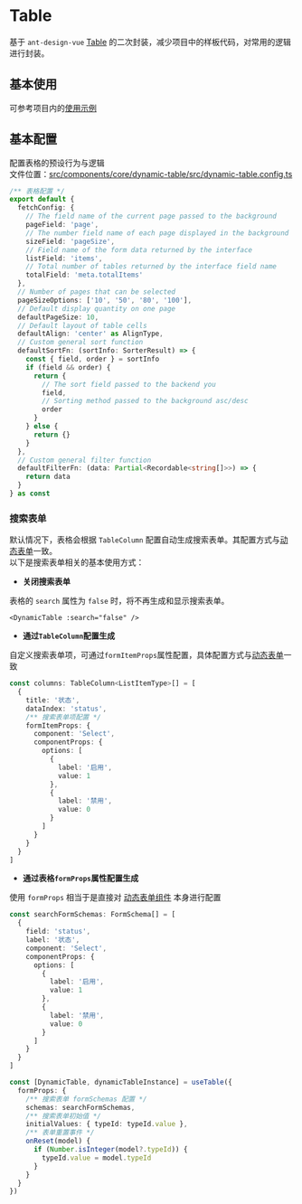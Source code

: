 # Table

基于 `ant-design-vue` [Table](https://antdv.com/components/table-cn#api) 的二次封装，减少项目中的样板代码，对常用的逻辑进行封装。

## 基本使用

可参考项目内的[使用示例](https://github.com/buqiyuan/vue3-antdv-admin/tree/main/src/views/demos/tables)

## 基本配置

配置表格的预设行为与逻辑 <br>
文件位置：[src/components/core/dynamic-table/src/dynamic-table.config.ts](https://github.com/buqiyuan/vue3-antdv-admin/blob/main/src/components/core/dynamic-table/src/dynamic-table.config.ts)

```ts
/** 表格配置 */
export default {
  fetchConfig: {
    // The field name of the current page passed to the background
    pageField: 'page',
    // The number field name of each page displayed in the background
    sizeField: 'pageSize',
    // Field name of the form data returned by the interface
    listField: 'items',
    // Total number of tables returned by the interface field name
    totalField: 'meta.totalItems'
  },
  // Number of pages that can be selected
  pageSizeOptions: ['10', '50', '80', '100'],
  // Default display quantity on one page
  defaultPageSize: 10,
  // Default layout of table cells
  defaultAlign: 'center' as AlignType,
  // Custom general sort function
  defaultSortFn: (sortInfo: SorterResult) => {
    const { field, order } = sortInfo
    if (field && order) {
      return {
        // The sort field passed to the backend you
        field,
        // Sorting method passed to the background asc/desc
        order
      }
    } else {
      return {}
    }
  },
  // Custom general filter function
  defaultFilterFn: (data: Partial<Recordable<string[]>>) => {
    return data
  }
} as const
```

### 搜索表单

默认情况下，表格会根据 `TableColumn` 配置自动生成搜索表单。其配置方式与[动态表单](/components/form)一致。 <br>
以下是搜索表单相关的基本使用方式：

- **关闭搜索表单**

表格的 `search` 属性为 `false` 时，将不再生成和显示搜索表单。

```vue
<DynamicTable :search="false" />
```

- **通过`TableColumn`配置生成**

自定义搜索表单项，可通过`formItemProps`属性配置，具体配置方式与[动态表单](/components/form)一致

```ts
const columns: TableColumn<ListItemType>[] = [
  {
    title: '状态',
    dataIndex: 'status',
    /** 搜索表单项配置 */
    formItemProps: {
      component: 'Select',
      componentProps: {
        options: [
          {
            label: '启用',
            value: 1
          },
          {
            label: '禁用',
            value: 0
          }
        ]
      }
    }
  }
]
```

- **通过表格`formProps`属性配置生成**

使用 `formProps` 相当于是直接对 [动态表单组件](/components/form) 本身进行配置

```ts
const searchFormSchemas: FormSchema[] = [
  {
    field: 'status',
    label: '状态',
    component: 'Select',
    componentProps: {
      options: [
        {
          label: '启用',
          value: 1
        },
        {
          label: '禁用',
          value: 0
        }
      ]
    }
  }
]

const [DynamicTable, dynamicTableInstance] = useTable({
  formProps: {
    /** 搜索表单 formSchemas 配置 */
    schemas: searchFormSchemas,
    /** 搜索表单初始值 */
    initialValues: { typeId: typeId.value },
    /** 表单重置事件 */
    onReset(model) {
      if (Number.isInteger(model?.typeId)) {
        typeId.value = model.typeId
      }
    }
  }
})
```
